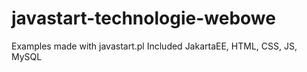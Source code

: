 # javastart-technologie-webowe
Examples made with javastart.pl
Included JakartaEE, HTML, CSS, JS, MySQL
